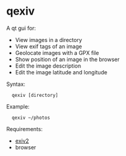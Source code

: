 # qexiv
A qt gui for:
  * View images in a directory
  * View exif tags of an image
  * Geolocate images with a GPX file
  * Show position of an image in the browser
  * Edit the image description
  * Edit the image latitude and longitude

Syntax:
```
  qexiv [directory]
```

Example:
```
  qexiv ~/photos
```

Requirements:
  * [exiv2](http://exiv2.org)
  * browser

  
